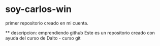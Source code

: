# soy-carlos-win
primer repositorio creado en mi cuenta.

** descripcion: emprendiendo github
Este es un repositorio creado con ayuda del curso de Dalto - curso git
